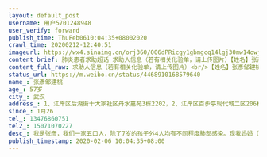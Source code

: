 ```yaml
---
layout: default_post
username: 用户5701248948
user_verify: forward
publish_time: ThuFeb0610:04:35+08002020
crawl_time: 20200212-12:40:51
imageurl: https://wx4.sinaimg.cn/orj360/006dPRicgy1gbmgcq14lgj30mw14owjq.jpg,https://wx1.sinaimg.cn/orj360/006dPRicgy1gbmgcqj3yhj30u0140mz5.jpg,https://wx4.sinaimg.cn/orj360/006dPRicgy1gbmgcr3rxpj30u0140dij.jpg,https://wx3.sinaimg.cn/orj360/006dPRicgy1gbmgcrkzibj31400u0tb5.jpg,https://wx3.sinaimg.cn/orj360/006dPRicgy1gbmgcs6wmpj30u01hcgth.jpg
content_brief: 肺炎患者求助超话 求助人信息（若有相关化验单，请上传图片）【姓名】张彥 邹建桃【年龄】57岁【所在城市】武汉【所在小区、社区】1、江岸区后湖街十大家社区丹水嘉苑3栋2202， 2、江岸区百步亭现代城二区206栋401室【患病时间】1月26【联系方式】13476860751【其他紧急联系人】15071070227 ...全文
content_full_raw: 求助人信息（若有相关化验单，请上传图片）<br/>【姓名】张彥邹建桃<br/>【年龄】57岁<br/>【所在城市】武汉<br/>【所在小区、社区】1、江岸区后湖街十大家社区丹水嘉苑3栋2202，2、江岸区百步亭现代城二区206栋401室<br/>【患病时间】1月26<br/>【联系方式】13476860751<br/>【其他紧急联系人】15071070227<br/>【病情描述】我是张彥，我们一家五口人，除了7岁的孩子外4人均有不同程度肺部感染。现我妈妈（邹建桃），57岁，从1月26一直持续高烧，后开始咳嗽剧烈。已上报社区，并在家自行隔离。隔离期间仍一直高烧不退，年龄大，承受不了，拨打了120，120说没有床位接收。继续在家隔离。求助无望，找同事求助，59712345（江岸区管理执法局）才把爸爸妈妈一起送去汉口医院，在去汉口医院仅输液二瓶药水，凌晨才打完，两位老人也没有车送回家。后妈妈打了卫计委的投诉电话，才送去了八医院，现住在八医院肛肠二区五楼62病床留观，医院只观察不吃药也不治疗，至今高烧十多天不退烧，全身酸痛，呼吸困难，不能自理。另家里老公也是求助无门，上吐下泻，全身乏力，话都说不出来。还有爸爸和我稍比他们要轻点。现求助，家庭住址：1、江岸区后湖街十大家社区丹水嘉苑3栋2202，联系电话：15071070227 2、江岸区百步亭现代城二区206栋401室，张彦   13476860751<adata-url="http://t.cn/R0Heyye"href="http://weibo.com/p/1001018008642098400000000"data-hide=""><spanclass='url-icon'><imgstyle='width:1rem;height:1rem'src='https://h5.sinaimg.cn/upload/2015/09/25/3/timeline_card_small_location_default.png'></span><spanclass="surl-text">汉川市</span></a>
status_url: https://m.weibo.cn/status/4468910168579640
name_: 张彥邹建桃
age_: 57岁
city_: 武汉
address_: 1、江岸区后湖街十大家社区丹水嘉苑3栋2202，2、江岸区百步亭现代城二区206栋401室
since_: 1月26
tel_: 13476860751
tel2_: 15071070227
desc_: 我是张彥，我们一家五口人，除了7岁的孩子外4人均有不同程度肺部感染。现我妈妈（邹建桃），57岁，从1月26一直持续高烧，后开始咳嗽剧烈。已上报社区，并在家自行隔离。隔离期间仍一直高烧不退，年龄大，承受不了，拨打了120，120说没有床位接收。继续在家隔离。求助无望，找同事求助，59712345（江岸区管理执法局）才把爸爸妈妈一起送去汉口医院，在去汉口医院仅输液二瓶药水，凌晨才打完，两位老人也没有车送回家。后妈妈打了卫计委的投诉电话，才送去了八医院，现住在八医院肛肠二区五楼62病床留观，医院只观察不吃药也不治疗，至今高烧十多天不退烧，全身酸痛，呼吸困难，不能自理。另家里老公也是求助无门，上吐下泻，全身乏力，话都说不出来。还有爸爸和我稍比他们要轻点。现求助，家庭住址1、江岸区后湖街十大家社区丹水嘉苑3栋2202，联系电话15071070227 2、江岸区百步亭现代城二区206栋401室，张彦   13476860751<adata-url="http//t.cn/R0Heyye"href="http//weibo.com/p/1001018008642098400000000"data-hide=""><spanclass='url-icon'><imgstyle='width1rem;height1rem'src='https//h5.sinaimg.cn/upload/2015/09/25/3/timeline_card_small_location_default.png'></span><spanclass="surl-text">汉川市</span></a>
publish_timestamp: 2020-02-06 10:04:35+08:00
---
```

